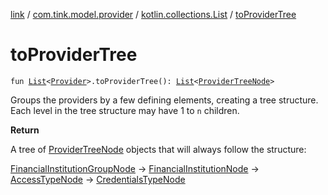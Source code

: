 [link](../../index.md) / [com.tink.model.provider](../index.md) / [kotlin.collections.List](index.md) / [toProviderTree](./to-provider-tree.md)

# toProviderTree

`fun `[`List`](https://kotlinlang.org/api/latest/jvm/stdlib/kotlin.collections/-list/index.html)`<`[`Provider`](../-provider/index.md)`>.toProviderTree(): `[`List`](https://kotlinlang.org/api/latest/jvm/stdlib/kotlin.collections/-list/index.html)`<`[`ProviderTreeNode`](../-provider-tree-node/index.md)`>`

Groups the providers by a few defining elements, creating a tree structure.
Each level in the tree structure may have 1 to `n` children.

**Return**

A tree of [ProviderTreeNode](../-provider-tree-node/index.md) objects that will always follow the structure:



[FinancialInstitutionGroupNode](../-provider-tree-node/-financial-institution-group-node/index.md) -&gt; [FinancialInstitutionNode](../-provider-tree-node/-financial-institution-node/index.md) -&gt; [AccessTypeNode](../-provider-tree-node/-access-type-node/index.md) -&gt; [CredentialsTypeNode](../-provider-tree-node/-credentials-type-node/index.md)

